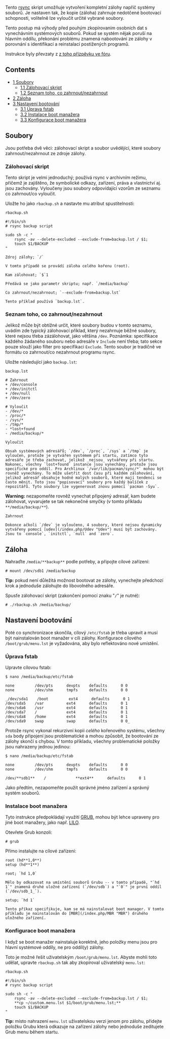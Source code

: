 Tento [rsync](/index.php/Rsync "Rsync") skript umožňuje vytvoření kompletní zálohy napříč systémy souborů. Je nastaven tak, že kopie (záloha) zahrnuje nedotčené bootovací schopnosti, volitelně lze vyloučit určité vybrané soubory.

Tento postup má výhody před pouhým zkopírovaním osobních dat s vynechávním systémových souborů. Pokud se systém nějak poruší na hlavním oddílu, překonání problému znamená nabootování ze zálohy v porovnání s identifikací a reinstalací postižených programů.

Instrukce byly převzaty z [z toho přízpěvku ve fóru](https://bbs.archlinux.org/viewtopic.php?id=83071).

## Contents

*   [1 Soubory](#Soubory)
    *   [1.1 Zálohovací skript](#Z.C3.A1lohovac.C3.AD_skript)
    *   [1.2 Seznam toho, co zahrnout/nezahrnout](#Seznam_toho.2C_co_zahrnout.2Fnezahrnout)
*   [2 Záloha](#Z.C3.A1loha)
*   [3 Nastavení bootování](#Nastaven.C3.AD_bootov.C3.A1n.C3.AD)
    *   [3.1 Úprava fstab](#.C3.9Aprava_fstab)
    *   [3.2 Instalace boot manažera](#Instalace_boot_mana.C5.BEera)
    *   [3.3 Konfigurace boot manažera](#Konfigurace_boot_mana.C5.BEera)

## Soubory

Jsou potřeba dvě věci: zálohovací skript a soubor uvědějící, které soubory zahrnout/nezahrnout ze zdroje zálohy.

### Zálohovací skript

Tento skript je velmi jednoduchý; používá rsync v archivním režimu, přičemž je zajištěno, že symbolické odkazy, zařízení, práva a vlastnictví aj. jsou zachovány. Vyloučeny jsou soubory odpovídající vzorům ze seznamu co zahrnout/co vyloučit.

Uložte ho jako `rbackup.sh` a nastavte mu atribut spustitelnosti:

 `rbackup.sh` 

```
#!/bin/sh
# rsync backup script

sudo sh -c "
    rsync -av --delete-excluded --exclude-from=backup.lst / $1;
    touch $1/BACKUP
"
```

	Zdroj zálohy; `/`

	V tomto případě se provádí záloha celého kořenu (root).

	Kam zálohovat; `$`1

	Předává se jako parametr skriptu; např. `/media/backup`

	Co zahrnout/nezahrnout; `--exclude-from=backup.lst`

	Tento příklad používá `backup.lst`.

### Seznam toho, co zahrnout/nezahrnout

Jelikož může být obtížné určit, které soubory budou v tomto seznamu, uvádím zde typický zálohovací příklad, který nezahrnuje běžné soubory, které nejsou třeba zázálohovat, jako většina `/dev`. Poznámka: specifikace každého žádaného souboru nebo adresáře v `Include` není třeba; tato sekce pouze slouží jako filter pro specifikaci `Exclude`. Tento soubor je tradičně ve formátu co zahrnout/co nezahrnout programu rsync.

Uložte následující jako `backup.lst`:

 `backup.lst` 

```
# Zahrnout
+ /dev/console
+ /dev/initctl
+ /dev/null
+ /dev/zero

# Vyloučit
- /dev/*
- /proc/*
- /sys/*
- /tmp/*
- *lost+found
- /media/backup/*

```

	Vyloučit

	Obsah systémových adresářů; `/dev`, `/proc`, `/sys` a `/tmp` je vyloučen, protože je vytvářen systémem při startu, zatímco tyto adresáře je třeba zachovat, jelikož _nejsou_ vytvářeny při startu. Nakonec, všechny `lost+found` instance jsou vynechány, protože jsou specifické pro oddíl. Pro Archlinux `/var/lib/pacman/sync/*` mohou být rovněž vynechány. To může ušetřit dost času při každém zálohování, jelikož adresář obsahuje hodně malých souborů, které mají tendenci se často měnit. Toto jsou "popisovací" soubory pro každý balíček z repozitářů. Tyto soubory lze vygenerovat znovu pomocí `pacman -Syu`.

**Warning:** nezapomeňte rovněž vynechat připojený adresář, kam budete zálohovat, vyvarujete se tak nekonečné smyčky (v tomto příkladu `**/media/backup/**`).

	Zahrnout

	Dokonce ačkoli `/dev` je vyloučeno, 4 soubory, které nejsou dynamicky vytvářeny pomocí [udev](/index.php/Udev "Udev") musí být zachovány. Jsou to `console`, `initctl`, `null` and `zero`.

## Záloha

Nahraďte `/media/**backup**` podle potřeby, a připojte cílové zařízení:

```
# mount /dev/sdb1 /media/backup

```

**Tip:** pokud není důležitá možnost bootovat ze zálohy, vynechejte předchozí krok a jednoduše zálohujte do libovolného adresáře.

Spusťe zálohovací skript (zakončení pomocí znaku "`/`" je nutné):

```
# ./rbackup.sh /media/backup/

```

## Nastavení bootování

Poté co synchronizace skončila, cílový `/etc/fstab` je třeba upravit a musí být nainstalován boot manažer v cíli zálohy. Konfigurace cílového `/boot/grub/menu.lst` je vyžadována, aby bylo reflektováno nové umístění.

### Úprava fstab

Upravte cílovou fstab:

 `$ nano /media/backup/etc/fstab` 

```
none         /dev/pts      devpts    defaults      0 0
none         /dev/shm      tmpfs     defaults      0 0

_/dev/sda1    /boot         ext4      defaults      0 1
/dev/sda5    /var          ext4      defaults      0 1
/dev/sda6    /usr          ext4      defaults      0 1
/dev/sda7    /             ext4      defaults      0 1
/dev/sda8    /home         ext4      defaults      0 1
/dev/sda9    swap          swap      defaults      0 0_

```

Protože rsync vykonal rekurzivní kopii _celého_ kořenového systému, všechny `sda` body připojení jsou problematické a mohou způsobit, že bootování ze zálohy skončí s chybou. V tomto příkladu, všechny problematické položky jsou nahrazeny jednou jedinou:

 `$ nano /media/backup/etc/fstab` 

```
none         /dev/pts      devpts    defaults      0 0
none         /dev/shm      tmpfs     defaults      0 0

/dev/**sdb1**    /             **ext4**      defaults      0 1

```

Jako předtím, nezapomeňte použít správné jméno zařízení a správný systém souborů.

### Instalace boot manažera

Tyto instrukce předpokládají využití [GRUB](/index.php/GRUB "GRUB"), mohou být lehce upraveny pro jiné boot manažery, jako např. [LILO](/index.php/LILO "LILO").

Otevřete Grub konzoli:

```
# grub

```

Přímo instalujte na cílové zařízení:

```
root (hd**1,0**)
setup (hd**1**)

```

	root; `hd 1,0`

	Mělo by odkazovat na umístění souborů Grubu -- v tomto případě, "`hd 1`" znamená druhé uložné zařízení (`/dev/sdb`) a "`0`" je první oddíl (`/dev/sdb_1_`).

	setup; `hd 1`

	Tento příkaz specifikuje, kam se má nainstalovat boot manager. V tomto příkladu je nainstalován do [MBR](/index.php/MBR "MBR") druhého uložného zařízení.

### Konfigurace boot manažera

I když se boot manažer nainstaluje korektně, jeho položky menu jsou pro hlavní systémové oddíly, ne pro oddíl(y) zálohy.

Toto je možné řešit uživatelským `/boot/grub/menu.lst`. Abyste mohli toto udělat, upravte `rbackup.sh` tak aby zkopíroval uživatelský `menu.lst`:

 `rbackup.sh` 

```
#!/bin/sh
# rsync backup script

sudo sh -c "
    rsync -av --delete-excluded --exclude-from=backup.lst / $1;
    **cp ~/custom.menu.lst $1/boot/grub/menu.lst;**
    touch $1/BACKUP
"
```

**Tip:** místo nahrazení `menu.lst` uživatelskou verzi jenom pro zálohu, přidejte položku Grubu která odkazuje na zařízení zálohy nebo jednoduše zeditujete Grub menu během startu.